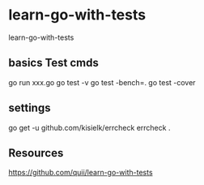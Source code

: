 # learn-go-with-tests
learn-go-with-tests

## basics Test cmds

go run xxx.go
go test -v
go test -bench=.
go test -cover

## settings
go get -u github.com/kisielk/errcheck
errcheck .

## Resources
https://github.com/quii/learn-go-with-tests
